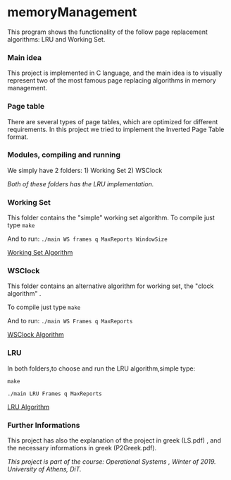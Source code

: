 # memoryManagement
This program shows the functionality of the follow page replacement algorithms: LRU and Working Set.

### Main idea

This project is implemented in C language, and the main idea is to visually represent two of the most famous page replacing algorithms in memory management.

### Page table

There are several types of page tables, which are optimized for different requirements. In this project we tried to implement the Inverted Page Table format.

### Modules, compiling and running

We simply have 2 folders: 1) Working Set
                          2) WSClock

*Both of these folders has the LRU implementation.*

### Working Set

This folder contains the "simple" working set algorithm.
To compile just type ```make```

And to run: ``` ./main WS frames q MaxReports WindowSize ```

[Working Set Algorithm](https://www.informit.com/articles/article.aspx?p=25260&seqNum=9)

### WSClock

This folder contains an alternative algorithm for working set, the "clock algorithm" .

To compile just type  ```make```

And to run: ``` ./main WS Frames q MaxReports ```

[WSClock Algorithm](https://www.informit.com/articles/article.aspx?p=25260&seqNum=10)

### LRU

In both folders,to choose and run the LRU algorithm,simple type:

```make ```

``` ./main LRU Frames q MaxReports  ```

[LRU Algorithm](https://www.geeksforgeeks.org/program-for-least-recently-used-lru-page-replacement-algorithm/)

### Further Informations

This project has also the explanation of the project in greek (LS.pdf) , and the necessary informations in greek (P2Greek.pdf). 

*This project is part of the course: Operational Systems , Winter of 2019. University of Athens, DiT.*




